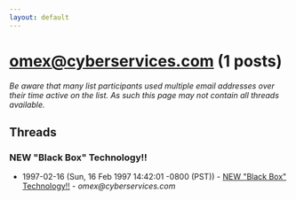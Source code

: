 ```yaml
---
layout: default
---
```


# omex@cyberservices.com (1 posts)

_Be aware that many list participants used multiple email addresses over their time active on the list. As such this page may not contain all threads available._

## Threads

### NEW "Black Box" Technology!!
+ 1997-02-16 (Sun, 16 Feb 1997 14:42:01 -0800 (PST)) - [NEW "Black Box" Technology!!](/archive/1997/02/f7d65a15b0ee76b2e61a58a2a7ee84f1ea1e50cbfca441c12829aa60e2f0a820) - _omex@cyberservices.com_

